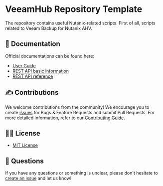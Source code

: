 # VeeamHub Repository Template

The repository contains useful Nutanix-related scripts. First of all, scripts related to Veeam Backup for Nutanix AHV. 

## 📗 Documentation

Official documentations can be found here:
* [User Guide](https://helpcenter.veeam.com/docs/vbahv/userguide/overview.html)
* [REST API basic information](https://helpcenter.veeam.com/docs/vbahv/rest/overview.html)
* [REST API reference](https://helpcenter.veeam.com/docs/vbahv/rest/reference/vbahv-rest.html)

## ✍ Contributions

We welcome contributions from the community! We encourage you to create [issues](https://github.com/VeeamHub/veeam-nutanix/issues/new/choose) for Bugs & Feature Requests and submit Pull Requests. For more detailed information, refer to our [Contributing Guide](CONTRIBUTING.md).

## 🤝🏾 License

* [MIT License](LICENSE)

## 🤔 Questions

If you have any questions or something is unclear, please don't hesitate to [create an issue](https://github.com/VeeamHub/veeam-nutanix/issues/new/choose) and let us know!
